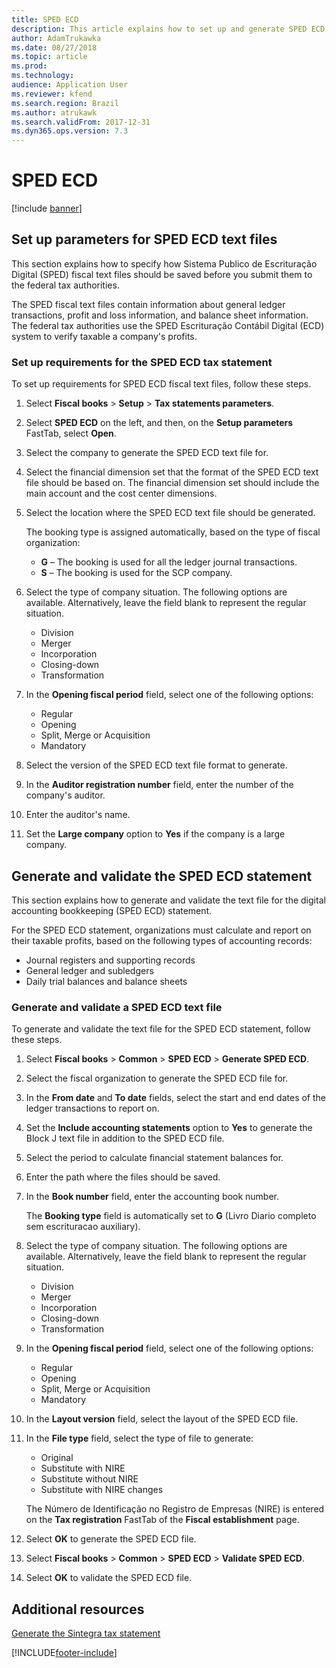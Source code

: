 ```yaml
---
title: SPED ECD
description: This article explains how to set up and generate SPED ECD text files.
author: AdamTrukawka
ms.date: 08/27/2018
ms.topic: article
ms.prod: 
ms.technology: 
audience: Application User
ms.reviewer: kfend
ms.search.region: Brazil
ms.author: atrukawk
ms.search.validFrom: 2017-12-31
ms.dyn365.ops.version: 7.3
---
```


# SPED ECD

[!include [banner](../../includes/banner.md)]

## Set up parameters for SPED ECD text files

This section explains how to specify how Sistema Publico de Escrituração Digital (SPED) fiscal text files should be saved before you submit them to the federal tax authorities.

The SPED fiscal text files contain information about general ledger transactions, profit and loss information, and balance sheet information. The federal tax authorities use the SPED Escrituração Contábil Digital (ECD) system to verify taxable a company's profits. 

### Set up requirements for the SPED ECD tax statement

To set up requirements for SPED ECD fiscal text files, follow these steps.

1.  Select **Fiscal books** \> **Setup** \> **Tax statements parameters**.
2.  Select **SPED ECD** on the left, and then, on the **Setup parameters** FastTab, select **Open**.
3.  Select the company to generate the SPED ECD text file for.
4.  Select the financial dimension set that the format of the SPED ECD text file should be based on. The financial dimension set should include the main account and the cost center dimensions.
5.  Select the location where the SPED ECD text file should be generated.

    The booking type is assigned automatically, based on the type of fiscal organization:

    -  **G** – The booking is used for all the ledger journal transactions.
    -  **S** – The booking is used for the SCP company.

6.  Select the type of company situation. The following options are available. Alternatively, leave the field blank to represent the regular situation.

    -  Division
    -  Merger
    -  Incorporation
    -  Closing-down
    -  Transformation

7.  In the **Opening fiscal period** field, select one of the following options:

    -  Regular
    -  Opening
    -  Split, Merge or Acquisition
    -  Mandatory

8.  Select the version of the SPED ECD text file format to generate.
9.  In the **Auditor registration number** field, enter the number of the company's auditor.
10. Enter the auditor's name.
11. Set the **Large company** option to **Yes** if the company is a large company.

## Generate and validate the SPED ECD statement 

This section explains how to generate and validate the text file for the digital accounting bookkeeping (SPED ECD) statement.

For the SPED ECD statement, organizations must calculate and report on their taxable profits, based on the following types of accounting records:

- Journal registers and supporting records
- General ledger and subledgers
- Daily trial balances and balance sheets

### Generate and validate a SPED ECD text file

To generate and validate the text file for the SPED ECD statement, follow these steps.

1.  Select **Fiscal books** \> **Common** \> **SPED ECD** \> **Generate SPED ECD**.
2.  Select the fiscal organization to generate the SPED ECD file for.
3.  In the **From date** and **To date** fields, select the start and end dates of the ledger transactions to report on.
4.  Set the **Include accounting statements** option to **Yes** to generate the Block J text file in addition to the SPED ECD file.
5.  Select the period to calculate financial statement balances for.
6.  Enter the path where the files should be saved.
7.  In the **Book number** field, enter the accounting book number.

    The **Booking type** field is automatically set to **G** (Livro Diario completo sem escrituracao auxiliary).

8.  Select the type of company situation. The following options are available. Alternatively, leave the field blank to represent the regular situation.

    -  Division
    -  Merger
    -  Incorporation
    -  Closing-down
    -  Transformation

9.  In the **Opening fiscal period** field, select one of the following options:

    -  Regular
    -  Opening
    -  Split, Merge or Acquisition
    -  Mandatory

10. In the **Layout version** field, select the layout of the SPED ECD file.
11. In the **File type** field, select the type of file to generate:

    -  Original
    -  Substitute with NIRE
    -  Substitute without NIRE
    -  Substitute with NIRE changes

    The Número de Identificação no Registro de Empresas (NIRE) is entered on the **Tax registration** FastTab of the **Fiscal establishment** page.

12. Select **OK** to generate the SPED ECD file.
13. Select **Fiscal books** \> **Common** \> **SPED ECD** \> **Validate SPED ECD**.
14. Select **OK** to validate the SPED ECD file.

## Additional resources

[Generate the Sintegra tax statement](/dynamicsax-2012/appuser-itpro/bra-generate-the-sintegra-tax-statement)


[!INCLUDE[footer-include](../../../includes/footer-banner.md)]

